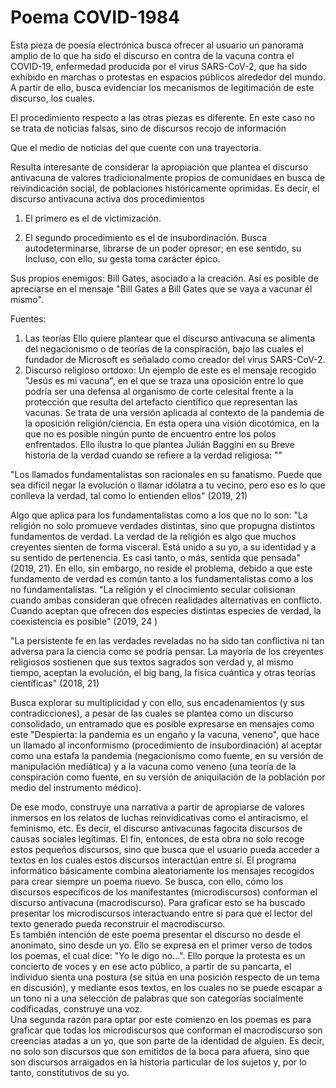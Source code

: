 # Poema COVID-1984

Esta pieza de poesía electrónica busca ofrecer al usuario un panorama amplio de lo que ha sido el discurso en contra de la vacuna contra el COVID-19, enfermedad producida por el virus SARS-CoV-2, que ha sido exhibido en marchas o protestas en espacios públicos alrededor del mundo. A partir de ello, busca evidenciar los mecanismos de legitimación de este discurso, los cuales.

El procedimiento respecto a las otras piezas es diferente. En este caso no se trata de noticias falsas, sino de discursos recojo de información 

Que el medio de noticias del que cuente con una trayectoria. 

Resulta interesante de considerar la apropiación que plantea el discurso antivacuna de valores tradicionalmente propios de comunidaes en busca de reivindicación social, de poblaciones históricamente oprimidas.
Es decir, el discurso antivacuna activa dos procedimientos

1. El primero es el de victimización. 

2. El segundo procedimiento es el de insubordinación. Busca autodeterminarse, librarse de un poder opresor; en ese sentido, su 
Incluso, con ello, su gesta toma carácter épico. 

Sus propios enemigos: Bill Gates, asociado a la creación. Así es posible de apreciarse en el mensaje "Bill Gates a Bill Gates que se vaya a vacunar él mismo".

Fuentes: 

1. Las teorías Ello quiere plantear que el discurso antivacuna se alimenta del negacionismo o de teorías de la conspiración, bajo las cuales el fundador de Microsoft es señalado como creador del virus SARS-CoV-2. 
2. Discurso religioso ortdoxo: Un ejemplo de este es el mensaje recogido "Jesús es mi vacuna", en el que se traza una oposición entre lo que podría ser una defensa al organismo de corte celesital frente a la protección que resulta del artefacto científico que representan las vacunas. Se trata de una versión aplicada al contexto de la pandemia de la oposición religión/ciencia. En esta opera una visión dicotómica, en la que no es posible ningún punto de encuentro entre los polos enfrentados. Ello ilustra lo que plantea Julián Baggini en su Breve historia de la verdad cuando se refiere a la verdad religiosa: ""

"Los llamados fundamentalistas son racionales en su fanatismo. Puede que sea difícil negar la evolución o llamar idólatra a tu vecino, pero eso es lo que conlleva la verdad, tal como lo entienden ellos" (2019, 21)

Algo que aplica para los fundamentalistas como a los que no lo son: "La religión no solo promueve verdades distintas, sino que propugna distintos fundamentos de verdad. La verdad de la religión es algo que muchos creyentes sienten de forma visceral. Está unido a su yo, a su identidad y a su sentido de pertenencia. Es casi tanto, o más, sentida que pensada" (2019, 21). En ello, sin embargo, no reside el problema, debido a que este fundamento de verdad es común tanto a los fundamentalistas como a los no fundamentalistas. 
"La religión y el clnocimiento secular colisionan cuando ambas consideran que ofrecen realidades alternativas en conflicto. Cuando aceptan que ofrecen dos especies distintas especies de verdad, la coexistencia es posible" (2019, 24 )

"La persistente fe en las verdades reveladas no ha sido tan conflictiva ni tan adversa para la ciencia como se podría pensar. La mayoría de los creyentes religiosos sostienen que sus textos sagrados son verdad y, al mismo tiempo, aceptan la evolución, el big bang, la física cuántica y otras teorías científicas" (2018, 21)

Busca explorar su multiplicidad y con ello, sus encadenamientos (y sus contradicciones), a pesar de las cuales se plantea como un discurso consolidado, un entramado que es posible expresarse en mensajes como este "Despierta: la pandemia es un engaño y la vacuna, veneno", que hace un llamado al inconformismo (procedimiento de insubordinación) al aceptar como una estafa la pandemia (negacionismo como fuente, en su versión de manipulación mediática) y a la vacuna como veneno (una teoría de la conspiración como fuente, en su versión de aniquilación de la población por medio del instrumento médico).

De ese modo, construye una narrativa a partir de apropiarse de valores inmersos en los relatos de luchas reinvidicativas como el antiracismo, el feminismo, etc. Es decir, el discurso antivacunas fagocita discursos de causas sociales legítimas. 
El fin, entonces, de esta obra no solo recoge estos pequeños discursos, sino que busca que el usuario pueda acceder a textos en los cuales estos discursos interactúan entre sí. El programa informático básicamente combina aleatoriamente los mensajes recogidos para crear siempre un poema nuevo. Se busca, con ello, cómo los discursos específicos de los manifestantes (microdiscursos) conforman el discurso antivacuna (macrodiscurso). Para graficar esto se ha buscado presentar los microdiscursos interactuando entre sí para que el lector del texto generado pueda reconstruir el macrodiscurso.     
Es también intención de este poema presentar el discurso no desde el anonimato, sino desde un yo. Ello se expresa en el primer verso de todos los poemas, el cual dice: "Yo le digo no...". Ello porque la protesta es un concierto de voces y en ese acto público, a partir de su pancarta, el individuo sienta una postura (se sitúa en una posición respecto de un tema en discusión), y mediante esos textos, en los cuales no se puede escapar a un tono ni a una selección de palabras que son categorías socialmente codificadas, construye una voz.  
Una segunda razón para optar por este comienzo en los poemas es para graficar que todas los microdiscursos que conforman el macrodiscurso son creencias atadas a un yo, que son parte de la identidad de alguien. Es decir, no solo son discursos que son emitidos de la boca para afuera, sino que son discursos arraigados en la historia particular de los sujetos y, por lo tanto, constitutivos de su yo.
